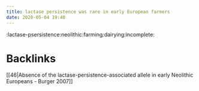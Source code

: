 ```yaml
---
title: lactase persistence was rare in early European farmers
date: 2020-05-04 19:40
---
```


:lactase-psersistence:neolithic:farming:dairying:incomplete:

# Backlinks

[[46|Absence of the lactase-persistence-associated allele in early Neolithic Europeans - Burger 2007]]
